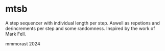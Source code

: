 # mtsb

A step sequencer with individual length per step. Aswell as repetions and de/increments per step and some randomness. Inspired by the work of Mark Fell.



mmmorast 2024
